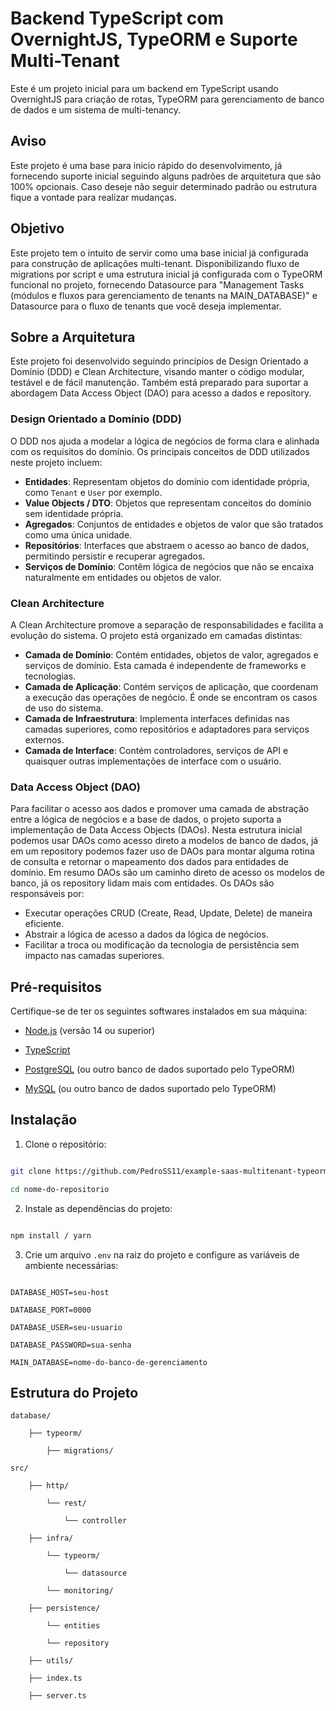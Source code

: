 # Backend TypeScript com OvernightJS, TypeORM e Suporte Multi-Tenant

Este é um projeto inicial para um backend em TypeScript usando OvernightJS para criação de rotas, TypeORM para gerenciamento de banco de dados e um sistema de multi-tenancy.

## Aviso

Este projeto é uma base para inicio rápido do desenvolvimento, já fornecendo suporte inicial seguindo alguns padrões de arquitetura que são 100% opcionais. Caso deseje não seguir determinado padrão ou estrutura fique a vontade para realizar mudanças.

## Objetivo

Este projeto tem o intuito de servir como uma base inicial já configurada para construção de aplicações multi-tenant. Disponibilizando fluxo de migrations por script e uma estrutura inicial já configurada com o TypeORM funcional no projeto, fornecendo Datasource para "Management Tasks (módulos e fluxos para gerenciamento de tenants na MAIN_DATABASE)" e Datasource para o fluxo de tenants que você deseja implementar.

## Sobre a Arquitetura

Este projeto foi desenvolvido seguindo princípios de Design Orientado a Domínio (DDD) e Clean Architecture, visando manter o código modular, testável e de fácil manutenção. Também está preparado para suportar a abordagem Data Access Object (DAO) para acesso a dados e repository. 

### Design Orientado a Domínio (DDD)

O DDD nos ajuda a modelar a lógica de negócios de forma clara e alinhada com os requisitos do domínio. Os principais conceitos de DDD utilizados neste projeto incluem:

- **Entidades**: Representam objetos do domínio com identidade própria, como `Tenant` e `User` por exemplo.
- **Value Objects / DTO**: Objetos que representam conceitos do domínio sem identidade própria.
- **Agregados**: Conjuntos de entidades e objetos de valor que são tratados como uma única unidade.
- **Repositórios**: Interfaces que abstraem o acesso ao banco de dados, permitindo persistir e recuperar agregados.
- **Serviços de Domínio**: Contêm lógica de negócios que não se encaixa naturalmente em entidades ou objetos de valor.

### Clean Architecture

A Clean Architecture promove a separação de responsabilidades e facilita a evolução do sistema. O projeto está organizado em camadas distintas:

- **Camada de Domínio**: Contém entidades, objetos de valor, agregados e serviços de domínio. Esta camada é independente de frameworks e tecnologias.
- **Camada de Aplicação**: Contém serviços de aplicação, que coordenam a execução das operações de negócio. É onde se encontram os casos de uso do sistema.
- **Camada de Infraestrutura**: Implementa interfaces definidas nas camadas superiores, como repositórios e adaptadores para serviços externos.
- **Camada de Interface**: Contém controladores, serviços de API e quaisquer outras implementações de interface com o usuário.

### Data Access Object (DAO)

Para facilitar o acesso aos dados e promover uma camada de abstração entre a lógica de negócios e a base de dados, o projeto suporta a implementação de Data Access Objects (DAOs). Nesta estrutura inicial podemos usar DAOs como acesso direto a modelos de banco de dados, já em um repository podemos fazer uso de DAOs para montar alguma rotina de consulta e retornar o mapeamento dos dados para entidades de domínio. Em resumo DAOs são um caminho direto de acesso os modelos de banco, já os repository lidam mais com entidades. Os DAOs são responsáveis por:

- Executar operações CRUD (Create, Read, Update, Delete) de maneira eficiente.
- Abstrair a lógica de acesso a dados da lógica de negócios.
- Facilitar a troca ou modificação da tecnologia de persistência sem impacto nas camadas superiores.

## Pré-requisitos

Certifique-se de ter os seguintes softwares instalados em sua máquina:

- [Node.js](https://nodejs.org/en/) (versão 14 ou superior)

- [TypeScript](https://www.typescriptlang.org/)

- [PostgreSQL](https://www.postgresql.org/) (ou outro banco de dados suportado pelo TypeORM)

- [MySQL](https://www.mysql.com/) (ou outro banco de dados suportado pelo TypeORM)

## Instalação

1. Clone o repositório:

```sh

git clone https://github.com/PedroSS11/example-saas-multitenant-typeorm

cd nome-do-repositorio

```

2. Instale as dependências do projeto:

```sh

npm install / yarn

```

3. Crie um arquivo `.env` na raiz do projeto e configure as variáveis de ambiente necessárias:

```env

DATABASE_HOST=seu-host

DATABASE_PORT=0000

DATABASE_USER=seu-usuario

DATABASE_PASSWORD=sua-senha

MAIN_DATABASE=nome-do-banco-de-gerenciamento

```

## Estrutura do Projeto

```plaintext
database/

    ├── typeorm/

        ├── migrations/

src/

	├── http/

		└── rest/

            └── controller

	├── infra/

		└── typeorm/

			└── datasource

		└── monitoring/

	├── persistence/

		└── entities

		└── repository

	├── utils/

    ├── index.ts

    ├── server.ts

```
